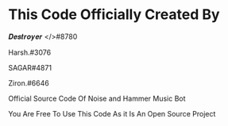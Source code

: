 # This Code Officially Created By 
𝑫𝒆𝒔𝒕𝒓𝒐𝒚𝒆𝒓 </>#8780

Harsh.#3076

SAGAR#4871

Ziron.#6646

Official Source Code Of Noise and Hammer Music Bot

You Are Free To Use This Code As it Is An Open Source Project 
